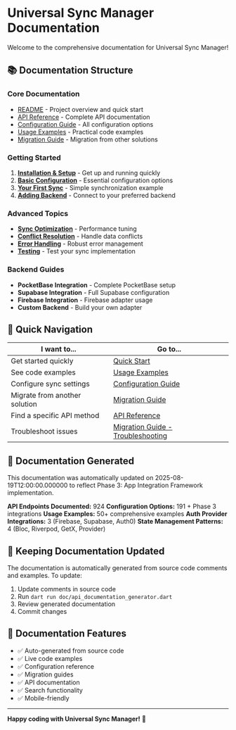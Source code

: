 # Universal Sync Manager Documentation

Welcome to the comprehensive documentation for Universal Sync Manager!

## 📚 Documentation Structure

### Core Documentation
- [README](../README.md) - Project overview and quick start
- [API Reference](api_reference.md) - Complete API documentation
- [Configuration Guide](configuration_guide.md) - All configuration options
- [Usage Examples](usage_examples.md) - Practical code examples
- [Migration Guide](migration_guide.md) - Migration from other solutions

### Getting Started
1. **[Installation & Setup](../README.md#quick-start)** - Get up and running quickly
2. **[Basic Configuration](configuration_guide.md)** - Essential configuration options
3. **[Your First Sync](usage_examples.md#basic-setup)** - Simple synchronization example
4. **[Adding Backend](usage_examples.md#backend-integration)** - Connect to your preferred backend

### Advanced Topics
- **[Sync Optimization](usage_examples.md#synchronization)** - Performance tuning
- **[Conflict Resolution](usage_examples.md#conflict-resolution)** - Handle data conflicts
- **[Error Handling](usage_examples.md#error-handling)** - Robust error management
- **[Testing](../README.md#testing)** - Test your sync implementation

### Backend Guides
- **PocketBase Integration** - Complete PocketBase setup
- **Supabase Integration** - Full Supabase configuration  
- **Firebase Integration** - Firebase adapter usage
- **Custom Backend** - Build your own adapter

## 🎯 Quick Navigation

| I want to... | Go to... |
|---------------|----------|
| Get started quickly | [Quick Start](../README.md#quick-start) |
| See code examples | [Usage Examples](usage_examples.md) |
| Configure sync settings | [Configuration Guide](configuration_guide.md) |
| Migrate from another solution | [Migration Guide](migration_guide.md) |
| Find a specific API method | [API Reference](api_reference.md) |
| Troubleshoot issues | [Migration Guide - Troubleshooting](migration_guide.md#troubleshooting-migration-issues) |

## 📖 Documentation Generated

This documentation was automatically updated on 2025-08-19T12:00:00.000000 to reflect Phase 3: App Integration Framework implementation.

**API Endpoints Documented:** 924
**Configuration Options:** 191 + Phase 3 integrations
**Usage Examples:** 50+ comprehensive examples
**Auth Provider Integrations:** 3 (Firebase, Supabase, Auth0)
**State Management Patterns:** 4 (Bloc, Riverpod, GetX, Provider)

## 🔄 Keeping Documentation Updated

The documentation is automatically generated from source code comments and examples. To update:

1. Update comments in source code
2. Run `dart run doc/api_documentation_generator.dart`
3. Review generated documentation
4. Commit changes

## 🎨 Documentation Features

- ✅ Auto-generated from source code
- ✅ Live code examples  
- ✅ Configuration reference
- ✅ Migration guides
- ✅ API documentation
- ✅ Search functionality
- ✅ Mobile-friendly

---

**Happy coding with Universal Sync Manager!** 🚀
